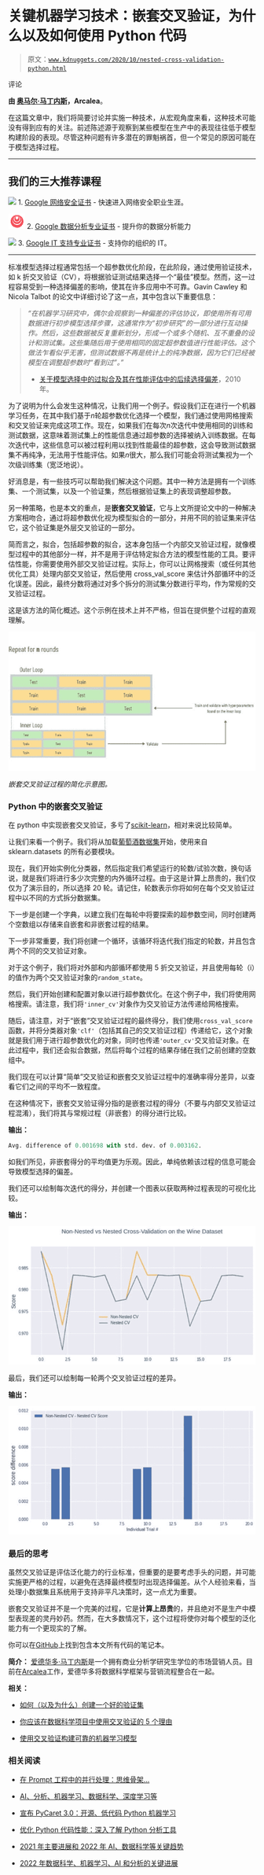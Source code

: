 # 关键机器学习技术：嵌套交叉验证，为什么以及如何使用 Python 代码

> 原文：[`www.kdnuggets.com/2020/10/nested-cross-validation-python.html`](https://www.kdnuggets.com/2020/10/nested-cross-validation-python.html)

评论

**由 [奥马尔·马丁内斯](https://www.linkedin.com/in/omarmartinez182/)，Arcalea**。

在这篇文章中，我们将简要讨论并实施一种技术，从宏观角度来看，这种技术可能没有得到应有的关注。前述陈述源于观察到某些模型在生产中的表现往往低于模型构建阶段的表现。尽管这种问题有许多潜在的罪魁祸首，但一个常见的原因可能在于模型选择过程。

* * *

## 我们的三大推荐课程

![](img/0244c01ba9267c002ef39d4907e0b8fb.png) 1\. [Google 网络安全证书](https://www.kdnuggets.com/google-cybersecurity) - 快速进入网络安全职业生涯。

![](img/e225c49c3c91745821c8c0368bf04711.png) 2\. [Google 数据分析专业证书](https://www.kdnuggets.com/google-data-analytics) - 提升你的数据分析能力

![](img/0244c01ba9267c002ef39d4907e0b8fb.png) 3\. [Google IT 支持专业证书](https://www.kdnuggets.com/google-itsupport) - 支持你的组织的 IT。

* * *

标准模型选择过程通常包括一个超参数优化阶段，在此阶段，通过使用验证技术，如 k 折交叉验证（CV），将根据验证测试结果选择一个“最佳”模型。然而，这一过程容易受到一种选择偏差的影响，使其在许多应用中不可靠。Gavin Cawley 和 Nicola Talbot 的论文中详细讨论了这一点，其中包含以下重要信息：

> *“在机器学习研究中，偶尔会观察到一种偏差的评估协议，即使用所有可用数据进行初步模型选择步骤，这通常作为“初步研究”的一部分进行互动操作。然后，这些数据被反复重新划分，形成一个或多个随机、互不重叠的设计和测试集。这些集随后用于使用相同的固定超参数值进行性能评估。这个做法乍看似乎无害，但测试数据不再是统计上的纯净数据，因为它们已经被模型在调整超参数时“看到过”。”*
> 
> - [关于模型选择中的过拟合及其在性能评估中的后续选择偏差](https://jmlr.csail.mit.edu/papers/volume11/cawley10a/cawley10a.pdf)，2010 年。

为了说明为什么会发生这种情况，让我们用一个例子。假设我们正在进行一个机器学习任务，在其中我们基于*n*轮超参数优化选择一个模型，我们通过使用网格搜索和交叉验证来完成这项工作。现在，如果我们在每次*n*次迭代中使用相同的训练和测试数据，这意味着测试集上的性能信息通过超参数的选择被纳入训练数据。在每次迭代中，这些信息可以被过程利用以找到性能最佳的超参数，这会导致测试数据集不再纯净，无法用于性能评估。如果*n*很大，那么我们可能会将测试集视为一个次级训练集（宽泛地说）。

好消息是，有一些技巧可以帮助我们解决这个问题。其中一种方法是拥有一个训练集、一个测试集，以及一个验证集，然后根据验证集上的表现调整超参数。

另一种策略，也是本文的重点，是**嵌套交叉验证**，它与上文所提论文中的一种解决方案相吻合，通过将超参数优化视为模型拟合的一部分，并用不同的验证集来评估它，这个验证集是外层交叉验证的一部分。

简而言之，拟合，包括超参数的拟合，这本身包括一个内部交叉验证过程，就像模型过程中的其他部分一样，并不是用于评估特定拟合方法的模型性能的工具。要评估性能，你需要使用外部交叉验证过程。实际上，你可以让网格搜索（或任何其他优化工具）处理内部交叉验证，然后使用 cross_val_score 来估计外部循环中的泛化误差。因此，最终分数将通过对多个拆分的测试集分数进行平均，作为常规的交叉验证过程。

这是该方法的简化概述。这个示例在技术上并不严格，但旨在提供整个过程的直观理解。

![](img/de4aa608e4442ce1f06da7ffe8109d41.png)

*嵌套交叉验证过程的简化示意图。*

### Python 中的嵌套交叉验证

在 python 中实现嵌套交叉验证，多亏了[scikit-learn](https://scikit-learn.org/)，相对来说比较简单。

让我们来看一个例子。我们将从加载[葡萄酒数据集](https://scikit-learn.org/stable/modules/generated/sklearn.datasets.load_wine.html#sklearn.datasets.load_wine)开始，使用来自 sklearn.datasets 的所有必要模块。

现在，我们开始实例化分类器，然后指定我们希望运行的轮数/试验次数，换句话说，就是我们将进行多少次完整的内外循环过程。由于这是计算上昂贵的，我们仅仅为了演示目的，所以选择 20 轮。请记住，轮数表示你将如何在每个交叉验证过程中以不同的方式拆分数据集。

下一步是创建一个字典，以建立我们在每轮中将要探索的超参数空间，同时创建两个空数组以存储来自嵌套和非嵌套过程的结果。

下一步非常重要，我们将创建一个循环，该循环将迭代我们指定的轮数，并且包含两个不同的交叉验证对象。

对于这个例子，我们将对外部和内部循环都使用 5 折交叉验证，并且使用每轮（i）的值作为两个交叉验证对象的`random_state`。

然后，我们开始创建和配置对象以进行超参数优化。在这个例子中，我们将使用网格搜索。请注意，我们将`'inner_cv'`对象作为交叉验证方法传递给网格搜索。

随后，请注意，对于“嵌套”交叉验证过程的最终得分，我们使用`cross_val_score`函数，并将分类器对象`'clf'`（包括其自己的交叉验证过程）传递给它，这个对象就是我们用于进行超参数优化的对象，同时也传递`'outer_cv'`交叉验证对象。在此过程中，我们还会拟合数据，然后将每个过程的结果存储在我们之前创建的空数组中。

我们现在可以计算“简单”交叉验证和嵌套交叉验证过程中的准确率得分差异，以查看它们之间的平均不一致程度。

在这种情况下，嵌套交叉验证得分指的是嵌套过程的得分（不要与内部交叉验证过程混淆），我们将其与常规过程（非嵌套）的得分进行比较。

**输出：**

```py
Avg. difference of 0.001698 with std. dev. of 0.003162.

```

如我们所见，非嵌套得分的平均值更为乐观。因此，单纯依赖该过程的信息可能会导致模型选择的偏差。

我们还可以绘制每次迭代的得分，并创建一个图表以获取两种过程表现的可视化比较。

**输出：**

![](img/4fd278f5460b4e7fb02cff5c757ca4a7.png)

最后，我们还可以绘制每一轮两个交叉验证过程的差异。

**输出：**

![](img/2866efccbead0cc67410ff0a538a951f.png)

### 最后的思考

虽然交叉验证是评估泛化能力的行业标准，但重要的是要考虑手头的问题，并可能实施更严格的过程，以避免在选择最终模型时出现选择偏差。从个人经验来看，当处理小数据集且系统用于支持非平凡决策时，这一点尤为重要。

嵌套交叉验证并不是一个完美的过程，它是**计算上昂贵**的，并且绝对不是生产中模型表现差的灵丹妙药。然而，在大多数情况下，这个过程将使你对每个模型的泛化能力有一个更现实的了解。

你可以在[GitHub](https://github.com/omartinez182/data-science-notebooks/blob/master/Nested_Cross_Validation_in_Python.ipynb)上找到包含本文所有代码的笔记本。

**简介：** [爱德华多·马丁内斯](https://www.linkedin.com/in/omarmartinez182/)是一个拥有商业分析学研究生学位的市场营销人员。目前在[Arcalea](https://arcalea.com/)工作，爱德华多将数据科学框架与营销流程整合在一起。

**相关：**

+   [如何（以及为什么）创建一个好的验证集](https://www.kdnuggets.com/2017/11/create-good-validation-set.html)

+   [你应该在数据科学项目中使用交叉验证的 5 个理由](https://www.kdnuggets.com/2018/10/5-reasons-cross-validation-data-science-projects.html)

+   [使用交叉验证构建可靠的机器学习模型](https://www.kdnuggets.com/2018/08/building-reliable-machine-learning-models-cross-validation.html)

### 相关阅读

+   [在 Prompt 工程中的并行处理：思维骨架...](https://www.kdnuggets.com/parallel-processing-in-prompt-engineering-the-skeleton-of-thought-technique)

+   [AI、分析、机器学习、数据科学、深度学习等](https://www.kdnuggets.com/2021/12/developments-predictions-ai-machine-learning-data-science-research.html)

+   [宣布 PyCaret 3.0：开源、低代码 Python 机器学习](https://www.kdnuggets.com/2023/03/announcing-pycaret-30-opensource-lowcode-machine-learning-python.html)

+   [优化 Python 代码性能：深入了解 Python 分析工具](https://www.kdnuggets.com/2023/02/optimizing-python-code-performance-deep-dive-python-profilers.html)

+   [2021 年主要进展和 2022 年 AI、数据科学等关键趋势](https://www.kdnuggets.com/2021/12/trends-ai-data-science-ml-technology.html)

+   [2022 年数据科学、机器学习、AI 和分析的关键进展](https://www.kdnuggets.com/2022/12/key-data-science-machine-learning-ai-analytics-developments-2022.html)
